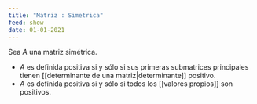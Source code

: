 ```yaml
---
title: "Matriz : Simetrica"
feed: show
date: 01-01-2021
---
```


Sea $A$ una matriz simétrica.
* $A$ es definida positiva si y sólo si sus primeras submatrices principales tienen [[determinante de una matriz|determinante]] positivo.
* $A$ es definida positiva si y sólo si todos los [[valores propios]] son positivos.
